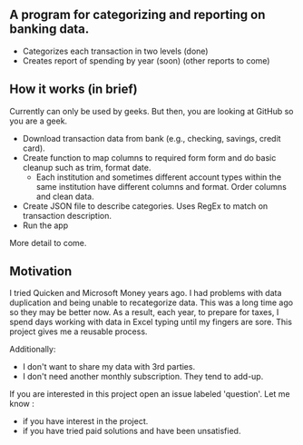 ## A program for categorizing and reporting on banking data. 

- Categorizes each transaction in two levels (done)
- Creates report of spending by year (soon) (other reports to come)

## How it works (in brief)

Currently can only be used by geeks. But then, you are looking at GitHub so you are a geek.

- Download transaction data from bank (e.g., checking, savings, credit card).
- Create function to map columns to required form form and do basic cleanup such as trim, format date.
  - Each institution and sometimes different account types within the same institution have different columns and format. Order columns and clean data.
- Create JSON file to describe categories. Uses RegEx to match on transaction description.
- Run the app

More detail to come.

## Motivation

I tried Quicken and Microsoft Money years ago. I had problems with data duplication and being unable to recategorize data. This was a long time ago so they may be better now. As a result, each year, to prepare for taxes, I spend days working with data in Excel typing until my fingers are sore. This project gives me a reusable process.

Additionally:
- I don't want to share my data with 3rd parties.
- I don't need another monthly subscription. They tend to add-up.

If you are interested in this project open an issue labeled 'question'. Let me know :
- if you have interest in the project.
- if you have tried paid solutions and have been unsatisfied.